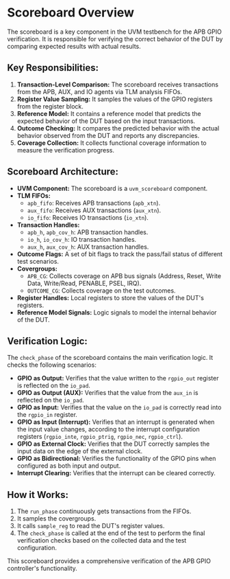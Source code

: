 # Scoreboard Overview

The scoreboard is a key component in the UVM testbench for the APB GPIO verification. It is responsible for verifying the correct behavior of the DUT by comparing expected results with actual results.

## Key Responsibilities:

1.  **Transaction-Level Comparison:** The scoreboard receives transactions from the APB, AUX, and IO agents via TLM analysis FIFOs.
2.  **Register Value Sampling:** It samples the values of the GPIO registers from the register block.
3.  **Reference Model:** It contains a reference model that predicts the expected behavior of the DUT based on the input transactions.
4.  **Outcome Checking:** It compares the predicted behavior with the actual behavior observed from the DUT and reports any discrepancies.
5.  **Coverage Collection:** It collects functional coverage information to measure the verification progress.

## Scoreboard Architecture:

*   **UVM Component:** The scoreboard is a `uvm_scoreboard` component.
*   **TLM FIFOs:**
    *   `apb_fifo`: Receives APB transactions (`apb_xtn`).
    *   `aux_fifo`: Receives AUX transactions (`aux_xtn`).
    *   `io_fifo`: Receives IO transactions (`io_xtn`).
*   **Transaction Handles:**
    *   `apb_h`, `apb_cov_h`: APB transaction handles.
    *   `io_h`, `io_cov_h`: IO transaction handles.
    *   `aux_h`, `aux_cov_h`: AUX transaction handles.
*   **Outcome Flags:** A set of bit flags to track the pass/fail status of different test scenarios.
*   **Covergroups:**
    *   `APB_CG`: Collects coverage on APB bus signals (Address, Reset, Write Data, Write/Read, PENABLE, PSEL, IRQ).
    *   `OUTCOME_CG`: Collects coverage on the test outcomes.
*   **Register Handles:** Local registers to store the values of the DUT's registers.
*   **Reference Model Signals:** Logic signals to model the internal behavior of the DUT.

## Verification Logic:

The `check_phase` of the scoreboard contains the main verification logic. It checks the following scenarios:

*   **GPIO as Output:** Verifies that the value written to the `rgpio_out` register is reflected on the `io_pad`.
*   **GPIO as Output (AUX):** Verifies that the value from the `aux_in` is reflected on the `io_pad`.
*   **GPIO as Input:** Verifies that the value on the `io_pad` is correctly read into the `rgpio_in` register.
*   **GPIO as Input (Interrupt):** Verifies that an interrupt is generated when the input value changes, according to the interrupt configuration registers (`rgpio_inte`, `rgpio_ptrig`, `rgpio_nec`, `rgpio_ctrl`).
*   **GPIO as External Clock:** Verifies that the DUT correctly samples the input data on the edge of the external clock.
*   **GPIO as Bidirectional:** Verifies the functionality of the GPIO pins when configured as both input and output.
*   **Interrupt Clearing:** Verifies that the interrupt can be cleared correctly.

## How it Works:

1.  The `run_phase` continuously gets transactions from the FIFOs.
2.  It samples the covergroups.
3.  It calls `sample_reg` to read the DUT's register values.
4.  The `check_phase` is called at the end of the test to perform the final verification checks based on the collected data and the test configuration.

This scoreboard provides a comprehensive verification of the APB GPIO controller's functionality.
